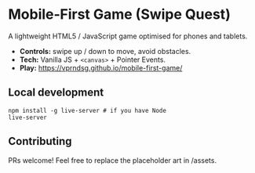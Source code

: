 # Mobile‑First Game (Swipe Quest)

A lightweight HTML5 / JavaScript game optimised for phones and tablets.  
* **Controls:** swipe up / down to move, avoid obstacles.  
* **Tech:** Vanilla JS + `<canvas>` + Pointer Events.  
* **Play:** https://vprndsg.github.io/mobile-first-game/

## Local development
```
npm install -g live-server # if you have Node
live-server
```

## Contributing
PRs welcome! Feel free to replace the placeholder art in /assets.
